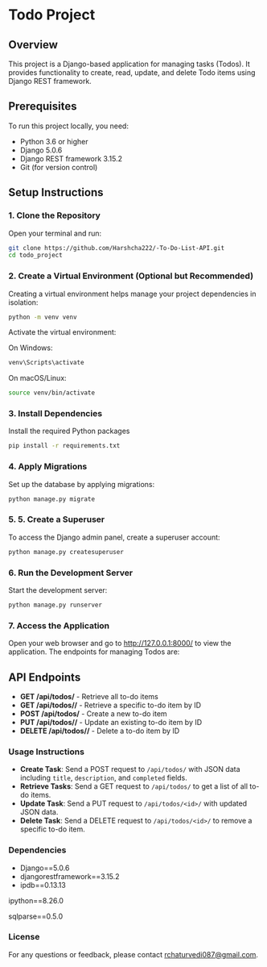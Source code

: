 # Todo Project

## Overview
This project is a Django-based application for managing tasks (Todos). It provides functionality to create, read, update, and delete Todo items using Django REST framework.

## Prerequisites
To run this project locally, you need:
- Python 3.6 or higher
- Django 5.0.6
- Django REST framework 3.15.2
- Git (for version control)

## Setup Instructions

### 1. Clone the Repository
Open your terminal and run:
```bash
git clone https://github.com/Harshcha222/-To-Do-List-API.git
cd todo_project
```
### 2. Create a Virtual Environment (Optional but Recommended)

Creating a virtual environment helps manage your project dependencies in isolation:

```bash
python -m venv venv
```
Activate the virtual environment:

On Windows:
```bash
venv\Scripts\activate
```
On macOS/Linux:
```bash
source venv/bin/activate
```
### 3. Install Dependencies
Install the required Python packages
```bash
pip install -r requirements.txt
```
### 4. Apply Migrations
Set up the database by applying migrations:
```bash
python manage.py migrate
```
### 5. 5. Create a Superuser
To access the Django admin panel, create a superuser account:
```bash
python manage.py createsuperuser
```
### 6. Run the Development Server
Start the development server:
```bash
python manage.py runserver
```
### 7. Access the Application
Open your web browser and go to http://127.0.0.1:8000/ to view the application. The endpoints for managing Todos are:
## API Endpoints

- **GET /api/todos/** - Retrieve all to-do items
- **GET /api/todos/<id>/** - Retrieve a specific to-do item by ID
- **POST /api/todos/** - Create a new to-do item
- **PUT /api/todos/<id>/** - Update an existing to-do item by ID
- **DELETE /api/todos/<id>/** - Delete a to-do item by ID

### Usage Instructions

- **Create Task**: Send a POST request to `/api/todos/` with JSON data including `title`, `description`, and `completed` fields.
- **Retrieve Tasks**: Send a GET request to `/api/todos/` to get a list of all to-do items.
- **Update Task**: Send a PUT request to `/api/todos/<id>/` with updated JSON data.
- **Delete Task**: Send a DELETE request to `/api/todos/<id>/` to remove a specific to-do item.

### Dependencies

- Django==5.0.6
- djangorestframework==3.15.2
- ipdb==0.13.13


ipython==8.26.0

sqlparse==0.5.0
### License
For any questions or feedback, please contact rchaturvedi087@gmail.com.
